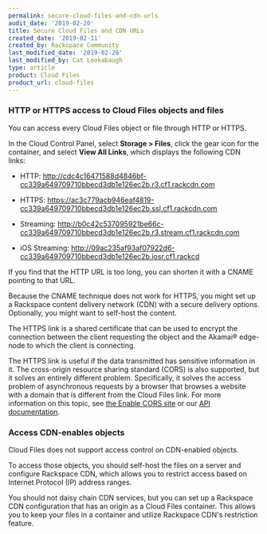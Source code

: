 ```yaml
---
permalink: secure-cloud-files-and-cdn-urls
audit_date: '2019-02-20'
title: Secure Cloud Files and CDN URLs
created_date: '2019-02-11'
created_by: Rackspace Community
last_modified_date: '2019-02-20'
last_modified_by: Cat Lookabaugh
type: article
product: Cloud Files
product_url: cloud-files
---
```


### HTTP or HTTPS access to Cloud Files objects and files

You can access every Cloud Files object or file through HTTP or HTTPS.

In the Cloud Control Panel, select **Storage > Files**, click the gear icon for the container,
and select **View All Links**, which displays the following CDN links:

- HTTP: http://cdc4c16471588d4846bf-cc339a649709710bbecd3db1e126ec2b.r3.cf1.rackcdn.com

- HTTPS: https://ac3c779acb946eaf4819-cc339a649709710bbecd3db1e126ec2b.ssl.cf1.rackcdn.com

- Streaming: http://b0c42c537095921be66c-cc339a649709710bbecd3db1e126ec2b.r3.stream.cf1.rackcdn.com

- iOS Streaming: http://09ac235af93af07922d6-cc339a649709710bbecd3db1e126ec2b.iosr.cf1.rackcd

If you find that the HTTP URL is too long, you can shorten it with a CNAME pointing to that URL.

Because the CNAME technique does not work for HTTPS, you might set up a Rackspace content
delivery network (CDN) with a secure delivery options. Optionally, you might want to self-host
the content.

The HTTPS link is a shared certificate that can be used to encrypt the connection between the client
requesting the object and the Akamai&reg; edge-node to which the client is connecting.

The HTTPS link is useful if the data transmitted has sensitive information in it.
The cross-origin resource sharing standard (CORS) is also supported, but it solves
an entirely different problem. Specifically, it solves the access problem of asynchronous requests
by a browser that browses a website with a domain that is different from the Cloud Files link.
For more information on this topic, see [the Enable CORS site](http://enable-cors.org) or
our [API documentation](https://developer.rackspace.com/docs/cloud-files/v1/developer-guide/#cors).

### Access CDN-enables objects

Cloud Files does not support access control on CDN-enabled objects.

To access those objects, you should self-host the files on a server and configure Rackspace CDN,
which allows you to restrict access based on Internet Protocol (IP) address ranges.

You should not daisy chain CDN services, but you can set up a Rackspace CDN configuration that has
an origin as a Cloud Files container. This allows you to keep your files in a container and utilize
Rackspace CDN's restriction feature.
